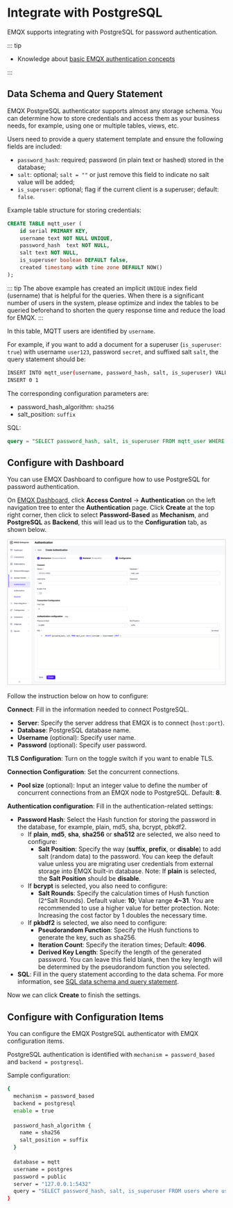 # Integrate with PostgreSQL

EMQX supports integrating with PostgreSQL for password authentication. 

::: tip

- Knowledge about [basic EMQX authentication concepts](../authn/authn.md)

:::

## Data Schema and Query Statement

EMQX PostgreSQL authenticator supports almost any storage schema. You can determine how to store credentials and access them as your business needs, for example, using one or multiple tables, views, etc.

Users need to provide a query statement template and ensure the following fields are included:

- `password_hash`: required; password (in plain text or hashed) stored in the database; 
- `salt`: optional; `salt = ""` or just remove this field to indicate no salt value will be added; 
- `is_superuser`: optional; flag if the current client is a superuser; default: `false`.

Example table structure for storing credentials:

```sql
CREATE TABLE mqtt_user (
    id serial PRIMARY KEY,
    username text NOT NULL UNIQUE,
    password_hash  text NOT NULL,
    salt text NOT NULL,
    is_superuser boolean DEFAULT false,
    created timestamp with time zone DEFAULT NOW()
);
```

::: tip
The above example has created an implicit `UNIQUE` index field (username) that is helpful for the queries.
When there is a significant number of users in the system, please optimize and index the tables to be queried beforehand to shorten the query response time and reduce the load for EMQX.
:::

In this table, MQTT users are identified by `username`.

For example, if you want to add a document for a superuser (`is_superuser`: `true`) with username `user123`, password `secret`, and suffixed salt `salt`, the query statement should be:

```bash
INSERT INTO mqtt_user(username, password_hash, salt, is_superuser) VALUES ('user123', 'bede90386d450cea8b77b822f8887065e4e5abf132c2f9dccfcc7fbd4cba5e35', 'salt', true);
INSERT 0 1
```

The corresponding configuration parameters are:

- password_hash_algorithm: `sha256`
- salt_position: `suffix`

SQL: 

```sql
query = "SELECT password_hash, salt, is_superuser FROM mqtt_user WHERE username = ${username} LIMIT 1"
```

## Configure with Dashboard

You can use EMQX Dashboard to configure how to use PostgreSQL for password authentication. 

On [EMQX Dashboard](http://127.0.0.1:18083/#/authentication), click **Access Control** -> **Authentication** on the left navigation tree to enter the **Authentication** page. Click **Create** at the top right corner, then click to select **Password-Based** as **Mechanism**, and **PostgreSQL** as **Backend**, this will lead us to the **Configuration** tab, as shown below. 

![Authentication with postgresql](./assets/authn-postgresql.png)

Follow the instruction below on how to configure:

**Connect**: Fill in the information needed to connect PostgreSQL.

- **Server**: Specify the server address that EMQX is to connect (`host:port`).
- **Database**: PostgreSQL database name.
- **Username** (optional): Specify user name. 
- **Password** (optional): Specify user password. 

**TLS Configuration**: Turn on the toggle switch if you want to enable TLS. 

**Connection Configuration**: Set the concurrent connections.

- **Pool size** (optional): Input an integer value to define the number of concurrent connections from an EMQX node to PostgreSQL. Default: **8**. 

**Authentication configuration**: Fill in the authentication-related settings:

- **Password Hash**: Select the Hash function for storing the password in the database, for example, plain, md5, sha, bcrypt, pbkdf2. 
  - If **plain**, **md5**, **sha**, **sha256** or **sha512** are selected, we also need to configure:
    - **Salt Position**: Specify the way (**suffix**, **prefix**, or **disable**) to add salt (random data) to the password. You can keep the default value unless you are migrating user credentials from external storage into EMQX built-in database. Note: If **plain** is selected, the **Salt Position** should be **disable**. 
  - If **bcrypt** is selected, you also need to configure:
    - **Salt Rounds**: Specify the calculation times of Hush function (2^Salt Rounds). Default value: **10**; Value range **4~31**. You are recommended to use a higher value for better protection. Note: Increasing the cost factor by 1 doubles the necessary time. 
  - If **pkbdf2** is selected, we also need to configure:
    - **Pseudorandom Function**: Specify the Hush functions to generate the key, such as sha256. 
    - **Iteration Count**: Specify the iteration times; Default: **4096**.
    - **Derived Key Length**: Specify the length of the generated password. You can leave this field blank, then the key length will be determined by the pseudorandom function you selected.
- **SQL**: Fill in the query statement according to the data schema. For more information, see [SQL data schema and query statement](#sql-table-structure-and-query-statement). 

Now we can click **Create** to finish the settings. 

## Configure with Configuration Items

You can configure the EMQX PostgreSQL authenticator with EMQX configuration items. <!--For detailed operation steps, see [authn-postgresql:authentication](../../configuration/configuration-manual.md#authn-postgresql:authentication). -->

PostgreSQL authentication is identified with `mechanism = password_based` and `backend = postgresql`.

Sample configuration:

```bash
{
  mechanism = password_based
  backend = postgresql
  enable = true

  password_hash_algorithm {
    name = sha256
    salt_position = suffix
  }

  database = mqtt
  username = postgres
  password = public
  server = "127.0.0.1:5432"
  query = "SELECT password_hash, salt, is_superuser FROM users where username = ${username} LIMIT 1"
}
```
